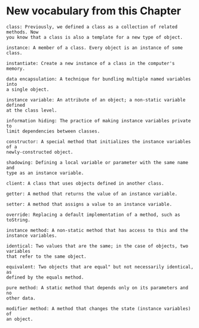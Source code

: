 # New vocabulary from this Chapter 


    class: Previously, we defined a class as a collection of related methods. Now
    you know that a class is also a template for a new type of object.
    
    instance: A member of a class. Every object is an instance of some class.
    
    instantiate: Create a new instance of a class in the computer's memory.
    
    data encapsulation: A technique for bundling multiple named variables into
    a single object.
    
    instance variable: An attribute of an object; a non-static variable defined
    at the class level.
    
    information hiding: The practice of making instance variables private to
    limit dependencies between classes.
    
    constructor: A special method that initializes the instance variables of a
    newly-constructed object.
    
    shadowing: Defining a local variable or parameter with the same name and
    type as an instance variable.
    
    client: A class that uses objects defined in another class.
    
    getter: A method that returns the value of an instance variable.
    
    setter: A method that assigns a value to an instance variable.
    
    override: Replacing a default implementation of a method, such as toString.
    
    instance method: A non-static method that has access to this and the
    instance variables.
    
    identical: Two values that are the same; in the case of objects, two variables
    that refer to the same object.
    
    equivalent: Two objects that are equal" but not necessarily identical, as
    defined by the equals method.
    
    pure method: A static method that depends only on its parameters and no
    other data.
    
    modifier method: A method that changes the state (instance variables) of
    an object.
